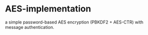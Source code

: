 # AES-implementation
a simple password-based AES encryption (PBKDF2 + AES-CTR) with message authentication.
